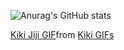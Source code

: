 ![Anurag's GitHub stats](https://github-readme-stats.vercel.app/api?username=Isabela-Silverio-Cardoso-Pereira&theme=holi_icons=true)

<div class="tenor-gif-embed" data-postid="27102052" data-share-method="host" data-aspect-ratio="1.09966" data-width="100%"><a href="https://tenor.com/view/kiki-jiji-kikis-delivery-service-rude-cat-rude-gif-27102052">Kiki Jiji GIF</a>from <a href="https://tenor.com/search/kiki-gifs">Kiki GIFs</a></div> <script type="text/javascript" async src="https://tenor.com/embed.js"></script>
